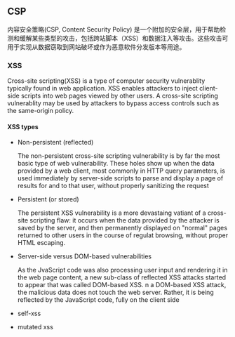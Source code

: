 ## CSP

内容安全策略(CSP, Content Security Policy) 是一个附加的安全层，用于帮助检测和缓解某些类型的攻击，包括跨站脚本（XSS）和数据注入等攻击。这些攻击可用于实现从数据窃取到网站破坏或作为恶意软件分发版本等用途。

### XSS

Cross-site scripting(XSS) is a type of computer security vulnerablity typically found in web application. XSS enables attackers to inject client-side scripts into web pages viewed by other users. A cross-site scripting vulnerablity may be used by attackers to bypass access controls such as the same-origin policy.  

#### XSS types

- Non-persistent (reflected)

  The non-persistent cross-site scripting vulnerability is by far the most basic type of web vulnerability. These holes show up when the data provided by a web client, most commonly in HTTP query parameters, is used immediately by server-side scripts to parse and display a page of results for and to that user, without properly sanitizing the request

- Persistent (or stored)

  The persistent XSS vulnerability is a more devastaing vatiant of a cross-site scripting flaw: it occurs when the data provided by the attacker is saved by the server, and then permanently displayed on "normal" pages returned to other users in the course of regulat browsing, without proper HTML escaping. 

- Server-side versus DOM-based vulnerabilities

  As the JvaScript code was also processing user input and rendering it in the web page content, a new sub-class of reflected XSS attacks started to appear that was called DOM-based XSS. n a DOM-based XSS attack, the malicious data does not touch the web server. Rather, it is being reflected by the JavaScript code, fully on the client side

- self-xss

- mutated xss

